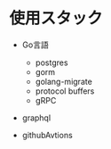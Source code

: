 # 使用スタック

- Go言語
  - postgres
  - gorm
  - golang-migrate
  - protocol buffers
  - gRPC
  
- graphql

- githubAvtions
